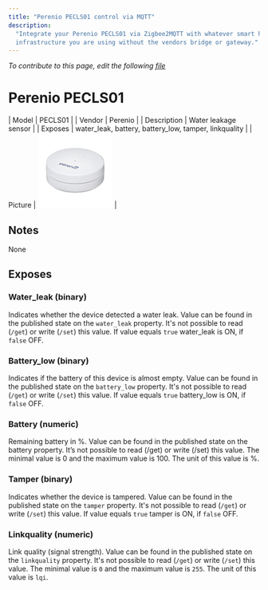 ```yaml
---
title: "Perenio PECLS01 control via MQTT"
description:
  "Integrate your Perenio PECLS01 via Zigbee2MQTT with whatever smart home
  infrastructure you are using without the vendors bridge or gateway."
---
```


_To contribute to this page, edit the following
[file](https://github.com/Koenkk/zigbee2mqtt.io/blob/master/docs/devices/PECLS01.md)_

# Perenio PECLS01

| Model | PECLS01 |
| Vendor | Perenio |
| Description | Water leakage sensor |
| Exposes | water_leak, battery, battery_low, tamper, linkquality |
| Picture | ![Perenio_PECLS01](../images/devices/PECLS01.jpg) |

## Notes

None

## Exposes

### Water_leak (binary)

Indicates whether the device detected a water leak.
Value can be found in the published state on the `water_leak` property.
It's not possible to read (`/get`) or write (`/set`) this value.
If value equals `true` water_leak is ON, if `false` OFF.

### Battery_low (binary)

Indicates if the battery of this device is almost empty.
Value can be found in the published state on the `battery_low` property.
It's not possible to read (`/get`) or write (`/set`) this value.
If value equals `true` battery_low is ON, if `false` OFF.

### Battery (numeric)

Remaining battery in %.
Value can be found in the published state on the battery property.
It’s not possible to read (/get) or write (/set) this value.
The minimal value is 0 and the maximum value is 100. The unit of this value is %.

### Tamper (binary)

Indicates whether the device is tampered.
Value can be found in the published state on the `tamper` property.
It's not possible to read (`/get`) or write (`/set`) this value.
If value equals `true` tamper is ON, if `false` OFF.

### Linkquality (numeric)

Link quality (signal strength).
Value can be found in the published state on the `linkquality` property.
It's not possible to read (`/get`) or write (`/set`) this value.
The minimal value is `0` and the maximum value is `255`.
The unit of this value is `lqi`.
